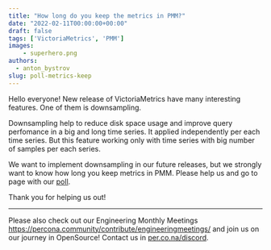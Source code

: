 ```yaml
---
title: "How long do you keep the metrics in PMM?"
date: "2022-02-11T00:00:00+00:00"
draft: false
tags: ['VictoriaMetrics', 'PMM']
images:
    - superhero.png
authors:
  - anton_bystrov
slug: poll-metrics-keep
---
```


Hello everyone! New release of VictoriaMetrics have many interesting features. One of them is downsampling.

Downsampling help to reduce disk space usage and improve query perfomance in a big and long time series. It applied independently per each time series. But this feature working only with time series with big number of samples per each series.

We want to implement downsampling in our future releases, but we strongly want to know how long you keep metrics in PMM. Please help us and go to page with our [poll](https://forums.percona.com/t/how-long-do-you-keep-the-metrics-in-pmm/14236).

Thank you for helping us out!

---

Please also check out our Engineering Monthly Meetings https://percona.community/contribute/engineeringmeetings/ and join us on our journey in OpenSource! Contact us in [per.co.na/discord](https://per.co.na/discord).
